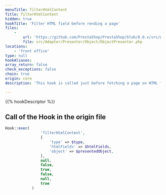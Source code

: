 ```yaml
---
menuTitle: filterHtmlContent
Title: filterHtmlContent
hidden: true
hookTitle: 'Filter HTML field before rending a page'
files:
    -
        url: 'https://github.com/PrestaShop/PrestaShop/blob/8.0.x/src/Adapter/Presenter/Object/ObjectPresenter.php'
        file: src/Adapter/Presenter/Object/ObjectPresenter.php
locations:
    - 'front office'
type: null
hookAliases: 
array_return: false
check_exceptions: false
chain: true
origin: core
description: 'This hook is called just before fetching a page on HTML field'

---
```


{{% hookDescriptor %}}

## Call of the Hook in the origin file

```php
Hook::exec(
                'filterHtmlContent',
                [
                    'type' => $type,
                    'htmlFields' => $htmlFields,
                    'object' => $presentedObject,
                ],
                null,
                false,
                true,
                false,
                null,
                true
            )
```
